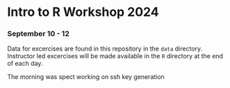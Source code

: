 # Intro to R Workshop 2024
### September 10 - 12

Data for excercises are found in this repository in the `data` directory. Instructor led excercises will be made available in the `R` directory at the end of each day. 

The morning was spect working on ssh key generation